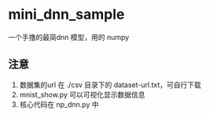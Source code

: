 # mini_dnn_sample
一个手撸的最简dnn 模型，用的 numpy

## 注意
1. 数据集的url 在 ./csv 目录下的 dataset-url.txt，可自行下载
2. mnist_show.py 可以可视化显示数据信息
3. 核心代码在 np_dnn.py 中
